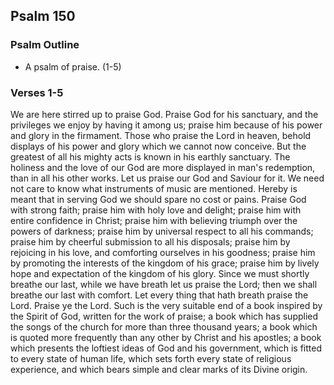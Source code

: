 ## Psalm 150

### Psalm Outline

- A psalm of praise. (1-5)

### Verses 1-5

We are here stirred up to praise God. Praise God for his sanctuary, and the privileges we enjoy by having it among us; praise him because of his power and glory in the firmament. Those who praise the Lord in heaven, behold displays of his power and glory which we cannot now conceive. But the greatest of all his mighty acts is known in his earthly sanctuary. The holiness and the love of our God are more displayed in man's redemption, than in all his other works. Let us praise our God and Saviour for it. We need not care to know what instruments of music are mentioned. Hereby is meant that in serving God we should spare no cost or pains. Praise God with strong faith; praise him with holy love and delight; praise him with entire confidence in Christ; praise him with believing triumph over the powers of darkness; praise him by universal respect to all his commands; praise him by cheerful submission to all his disposals; praise him by rejoicing in his love, and comforting ourselves in his goodness; praise him by promoting the interests of the kingdom of his grace; praise him by lively hope and expectation of the kingdom of his glory. Since we must shortly breathe our last, while we have breath let us praise the Lord; then we shall breathe our last with comfort. Let every thing that hath breath praise the Lord. Praise ye the Lord. Such is the very suitable end of a book inspired by the Spirit of God, written for the work of praise; a book which has supplied the songs of the church for more than three thousand years; a book which is quoted more frequently than any other by Christ and his apostles; a book which presents the loftiest ideas of God and his government, which is fitted to every state of human life, which sets forth every state of religious experience, and which bears simple and clear marks of its Divine origin.



